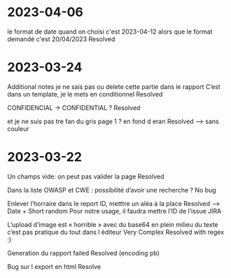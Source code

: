 # 2023-04-06
le format de date quand on choisi c'est 2023-04-12 alors que le format demandé c'est 20/04/2023
    Resolved
# 2023-03-24

Additional notes je ne sais pas ou delete cette partie dans le rapport
    C’est dans un template, je le mets en conditionnel
    Resolved

CONFIDENCIAL -> CONFIDENTIAL ?
    Resolved

et je ne suis pas tre fan du gris page 1 ? en fond d eran
    Resolved --> sans couleur

# 2023-03-22

Un champs vide: on peut pas valider la page
    Resolved

Dans la liste OWASP et CWE : possibilité d’avoir une recherche ?
    No bug

Enlever l’horraire dans le report ID, metttre un aléa à la place
    Resolved --> Date + Short random
    Pour notre usage, il faudra mettre l’ID de l’issue JIRA

L’upload d’image est « horrible » avec du base64 en plein milieu du texte c’est pas pratique du tout dans l éditeur
    Very Complex
    Resolved with regex :)

Generation du rapport failed
    Resolved (encoding pb)

Bug sur l export en html
    Resolve